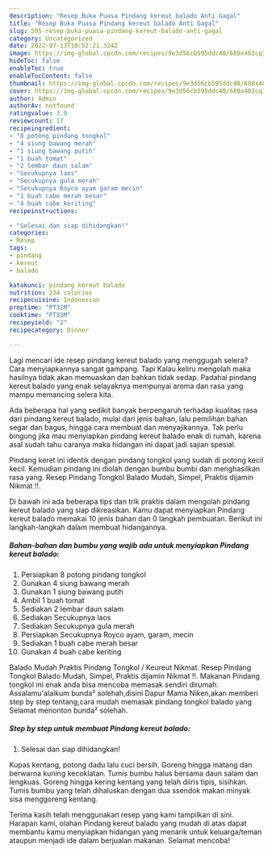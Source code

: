 ```yaml
---
description: "Resep Buka Puasa Pindang kereut balado Anti Gagal"
title: "Resep Buka Puasa Pindang kereut balado Anti Gagal"
slug: 595-resep-buka-puasa-pindang-kereut-balado-anti-gagal
category: Uncategorized
date: 2022-07-13T10:52:21.324Z
image: https://img-global.cpcdn.com/recipes/9e3d56cb595ddc48/680x482cq70/pindang-kereut-balado-foto-resep-utama.jpg
hideToc: false
enableToc: true
enableTocContent: false
thumbnail: https://img-global.cpcdn.com/recipes/9e3d56cb595ddc48/680x482cq70/pindang-kereut-balado-foto-resep-utama.jpg
cover: https://img-global.cpcdn.com/recipes/9e3d56cb595ddc48/680x482cq70/pindang-kereut-balado-foto-resep-utama.jpg
author: Admin
authorAv: notfound
ratingvalue: 3.9
reviewcount: 17
recipeingredient:
- "8 potong pindang tongkol"
- "4 siung bawang merah"
- "1 siung bawang putih"
- "1 buah tomat"
- "2 lembar daun salam"
- "Secukupnya laos"
- "Secukupnya gula merah"
- "Secukupnya Royco ayam garam mecin"
- "1 buah cabe merah besar"
- "4 buah cabe keriting"
recipeinstructions:

- "Selesai dan siap dihidangkan!"
categories:
- Resep
tags:
- pindang
- kereut
- balado

katakunci: pindang kereut balado 
nutrition: 234 calories
recipecuisine: Indonesian
preptime: "PT32M"
cooktime: "PT33M"
recipeyield: "2"
recipecategory: Dinner

---
```



Lagi mencari ide resep pindang kereut balado yang menggugah selera? Cara menyiapkannya sangat gampang. Tapi Kalau keliru mengolah maka hasilnya tidak akan memuaskan dan bahkan tidak sedap. Padahal pindang kereut balado yang enak selayaknya mempunyai aroma dan rasa yang mampu memancing selera kita.


Ada beberapa hal yang sedikit banyak berpengaruh terhadap kualitas rasa dari pindang kereut balado, mulai dari jenis bahan, lalu pemilihan bahan segar dan bagus, hingga cara membuat dan menyajikannya. Tak perlu bingung jika mau menyiapkan pindang kereut balado enak di rumah, karena asal sudah tahu caranya maka hidangan ini dapat jadi sajian spesial.

Pindang keret ini identik dengan pindang tongkol yang sudah di potong kecil kecil. Kemudian pindang ini diolah dengan bumbu bumbi dan menghasilkan rasa yang. Resep Pindang Tongkol Balado Mudah, Simpel, Praktis dijamin Nikmat !!.


Di bawah ini ada beberapa tips dan trik praktis dalam mengolah pindang kereut balado yang siap dikreasikan. Kamu dapat menyiapkan Pindang kereut balado memakai 10 jenis bahan dan 0 langkah pembuatan. Berikut ini langkah-langkah dalam membuat hidangannya.

<!--inarticleads1-->

##### Bahan-bahan dan bumbu yang wajib ada untuk menyiapkan Pindang kereut balado:

1. Persiapkan 8 potong pindang tongkol
1. Gunakan 4 siung bawang merah
1. Gunakan 1 siung bawang putih
1. Ambil 1 buah tomat
1. Sediakan 2 lembar daun salam
1. Sediakan Secukupnya laos
1. Sediakan Secukupnya gula merah
1. Persiapkan Secukupnya Royco ayam, garam, mecin
1. Sediakan 1 buah cabe merah besar
1. Gunakan 4 buah cabe keriting


Balado Mudah Praktis Pindang Tongkol / Keureut Nikmat. Resep Pindang Tongkol Balado Mudah, Simpel, Praktis dijamin Nikmat !!. Makanan Pindang tongkol ini enak anda bisa mencoba memasak sendiri dirumah. Assalamu&#39;alaikum bunda² solehah,disini Dapur Mama Niken,akan memberi step by step tentang,cara mudah memasak pindang tongkol balado yang Selamat menonton bunda² solehah. 

<!--inarticleads2-->

##### Step by step untuk membuat Pindang kereut balado:


1. Selesai dan siap dihidangkan!

Kupas kentang, potong dadu lalu cuci bersih. Goreng hingga matang dan berwarna kuning kecoklatan. Tumis bumbu halus bersama daun salam dan lengkuas. Goreng hingga kering kentang yang telah diiris tipis, sisihkan. Tumis bumbu yang telah dihaluskan dengan dua ssendok makan minyak sisa menggoreng kentang. 

Terima kasih telah menggunakan resep yang kami tampilkan di sini. Harapan kami, olahan Pindang kereut balado yang mudah di atas dapat membantu kamu menyiapkan hidangan yang menarik untuk keluarga/teman ataupun menjadi ide dalam berjualan makanan. Selamat mencoba!
